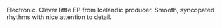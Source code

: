Electronic. Clever little EP from	 Icelandic producer. Smooth, syncopated rhythms with nice attention to detail.